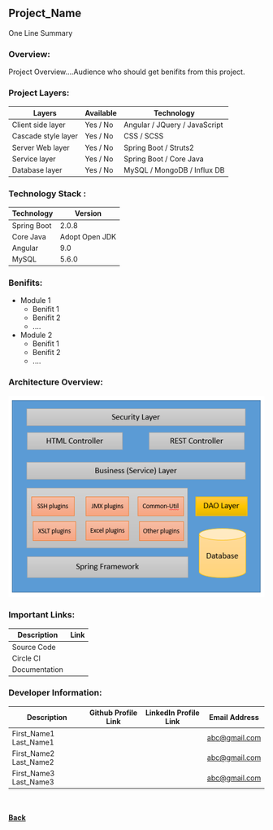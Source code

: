 ## Project_Name
One Line Summary

### Overview:
Project Overview....Audience who should get benifits from this project.

### Project Layers:

| Layers | Available | Technology |
| ------ | ------ | ------ |
| Client side layer | Yes / No | Angular / JQuery / JavaScript |
| Cascade style layer | Yes / No | CSS / SCSS |
| Server Web layer | Yes / No | Spring Boot / Struts2 |
| Service layer | Yes / No | Spring Boot / Core Java |
| Database layer | Yes / No | MySQL / MongoDB / Influx DB |

### Technology Stack :

| Technology | Version |
| ------- | ------- |
| Spring Boot | 2.0.8 |
| Core Java | Adopt Open JDK |
| Angular | 9.0 |
| MySQL | 5.6.0 |


### Benifits:

- Module 1
  - Benifit 1
  - Benifit 2
  - ....
- Module 2
  - Benifit 1
  - Benifit 2
  - ....

### Architecture Overview:

  ![Overview](images/sample_architect_blocks.png)

### Important Links:

| Description | Link |
| -------- | -------- |
| Source Code | <span style="color: green;font-weight: bold;"><i class="fa fa-download"></i></span> |
| Circle CI <If Available> | <span style="color: green;font-weight: bold;"><i class="fa fa-external-link"></i></span> |
| Documentation | <span style="color: green;font-weight: bold;"><i class="fa fa-folder-open"></i></span> |
  
### Developer Information:

| Description | Github Profile Link  | LinkedIn Profile Link | Email Address
| -------- | -------- | -------- | -------- |
| First_Name1 Last_Name1 | [<i class="fa fa-external-link"></i>](#) | [<i class="fa fa-external-link"></i>](#) | [abc@gmail.com](mailto:abc@gmail.com) |
| First_Name2 Last_Name2 | [<i class="fa fa-external-link"></i>](#) | [<i class="fa fa-external-link"></i>](#) | [abc@gmail.com](mailto:abc@gmail.com) |
| First_Name3 Last_Name3 | [<i class="fa fa-external-link"></i>](#) | [<i class="fa fa-external-link"></i>](#) | [abc@gmail.com](mailto:abc@gmail.com) |

<br/><br/>
[<i class="fa fa-arrow-left"></i> **Back**](/documentation/)
